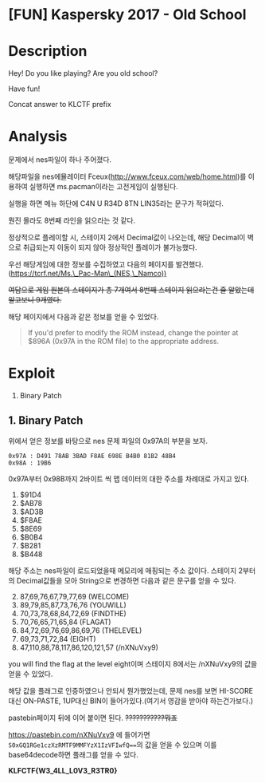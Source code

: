 # [FUN] Kaspersky 2017 - Old School

# Description
Hey! Do you like playing? Are you old school?

Have fun!

Concat answer to KLCTF prefix

# Analysis
문제에서 nes파일이 하나 주어졌다.

해당파일을 nes에뮬레이터 Fceux(http://www.fceux.com/web/home.html)를 이용하여 실행하면 ms.pacman이라는 고전게임이 실행된다.

실행을 하면 메뉴 하단에 C4N U R34D 8TN LIN35라는 문구가 적혀있다.

뭔진 몰라도 8번째 라인을 읽으라는 것 같다.

정상적으로 플레이할 시, 스테이지 2에서 Decimal값이 나오는데, 해당 Decimal이 벽으로 취급되는지 이동이 되지 않아 정상적인 플레이가 불가능했다.

우선 해당게임에 대한 정보를 수집하였고 다음의 페이지를 발견했다.
(https://tcrf.net/Ms.\_Pac-Man\_(NES,\_Namco))

~~여담으로 게임 원본의 스테이지가 총 7개여서 8번째 스테이지 읽으라는건 줄 알았는데 알고보니 9개였다.~~

해당 페이지에서 다음과 같은 정보를 얻을 수 있었다.
> If you'd prefer to modify the ROM instead, change the pointer at $896A (0x97A in the ROM file) to the appropriate address.
> 

# Exploit
1. Binary Patch

## 1. Binary Patch
위에서 얻은 정보를 바탕으로 nes 문제 파일의 0x97A의 부분을 보자.
```
0x97A : D491 78AB 3BAD F8AE 698E B4B0 81B2 48B4 
0x98A : 19B6
```
0x97A부터 0x98B까지 2바이트 씩 맵 데이터의 대한 주소를 차례대로 가지고 있다.
1. $91D4
2. $AB78
3. $AD3B
4. $F8AE
5. $8E69
6. $B0B4
7. $B281
8. $B448

해당 주소는 nes파일이 로드되었을때 메모리에 매핑되는 주소 값이다.
스테이지 2부터의 Decimal값들을 모아 String으로 변경하면 다음과 같은 문구를 얻을 수 있다.

2. 87,69,76,67,79,77,69           (WELCOME)
3. 89,79,85,87,73,76,76           (YOUWILL)
4. 70,73,78,68,84,72,69           (FINDTHE)
5. 70,76,65,71,65,84              (FLAGAT)
6. 84,72,69,76,69,86,69,76        (THELEVEL)
7. 69,73,71,72,84                 (EIGHT)
8. 47,110,88,78,117,86,120,121,57 (/nXNuVxy9)

you will find the flag at the level eight이며 스테이지 8에서는 /nXNuVxy9의 값을 얻을 수 있었다.

해당 값을 플래그로 인증하였으나 안되서 뭔가했었는데, 문제 nes를 보면 HI-SCORE대신 ON-PASTE, 1UP대신 BIN이 들어가있다.(여기서 영감을 받아야 하는건가보다.)

pastebin페이지 뒤에 이어 붙이면 된다.
~~???????????뭐죠~~

https://pastebin.com/nXNuVxy9 에 들어가면 `S0xGQ1RGe1czXzRMTF9MMFYzX1IzVFIwfQ==`의 값을 얻을 수 있으며 이를 base64decode하면 플래그를 얻을 수 있다.

**KLFCTF{W3_4LL_L0V3_R3TR0}**
